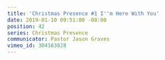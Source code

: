 ```yaml
---
title: 'Christmas Presence #1 I''m Here With You'
date: 2019-01-10 09:51:00 -08:00
position: 42
series: Christmas Presence
communicator: Pastor Jason Graves
vimeo_id: 304163828
---
```


